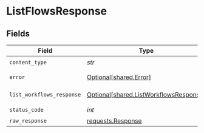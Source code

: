 # ListFlowsResponse


## Fields

| Field                                                                                  | Type                                                                                   | Required                                                                               | Description                                                                            |
| -------------------------------------------------------------------------------------- | -------------------------------------------------------------------------------------- | -------------------------------------------------------------------------------------- | -------------------------------------------------------------------------------------- |
| `content_type`                                                                         | *str*                                                                                  | :heavy_check_mark:                                                                     | N/A                                                                                    |
| `error`                                                                                | [Optional[shared.Error]](../../models/shared/error.md)                                 | :heavy_minus_sign:                                                                     | General error                                                                          |
| `list_workflows_response`                                                              | [Optional[shared.ListWorkflowsResponse]](../../models/shared/listworkflowsresponse.md) | :heavy_minus_sign:                                                                     | List of workflows                                                                      |
| `status_code`                                                                          | *int*                                                                                  | :heavy_check_mark:                                                                     | N/A                                                                                    |
| `raw_response`                                                                         | [requests.Response](https://requests.readthedocs.io/en/latest/api/#requests.Response)  | :heavy_minus_sign:                                                                     | N/A                                                                                    |